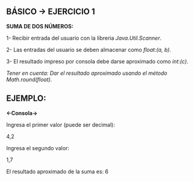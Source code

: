 <h2>BÁSICO -> EJERCICIO 1</h2>

**SUMA DE DOS NÚMEROS:**

1- Recibir entrada del usuario con la libreria *Java.Util.Scanner*.

2- Las entradas del usuario se deben almacenar como *float:(a, b)*.

3- El resultado impreso por consola debe darse aproximado como *int:(c)*.

*Tener en cuenta: Dar el resultado aproximado usando el método Math.round(float).*

<h2>EJEMPLO:</h2>

**<-Consola->**

Ingresa el primer valor (puede ser decimal):

4,2

Ingresa el segundo valor:

1,7

El resultado aproximado de la suma es: 6